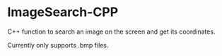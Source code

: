 # ImageSearch-CPP

C++ function to search an image on the screen and get its coordinates.

Currently only supports .bmp files.
